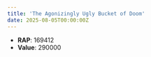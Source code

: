 ```yaml
---
title: 'The Agonizingly Ugly Bucket of Doom'
date: 2025-08-05T00:00:00Z
---
```

- **RAP**: 169412
- **Value**: 290000
